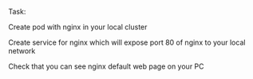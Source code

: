 
Task:

Create pod with nginx in your local cluster

Create service for nginx which will expose port 80 of nginx to your local network

Check that you can see nginx default web page on your PC
